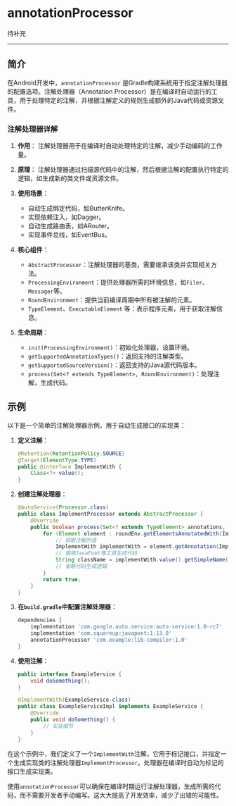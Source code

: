 # annotationProcessor

待补充

---

## 简介

在Android开发中，`annotationProcessor` 是Gradle构建系统用于指定注解处理器的配置选项。注解处理器（Annotation Processor）是在编译时自动运行的工具，用于处理特定的注解，并根据注解定义的规则生成额外的Java代码或资源文件。

### 注解处理器详解

1. **作用**：
   注解处理器用于在编译时自动处理特定的注解，减少手动编码的工作量。

2. **原理**：
   注解处理器通过扫描源代码中的注解，然后根据注解的配置执行特定的逻辑，如生成新的类文件或资源文件。

3. **使用场景**：
   - 自动生成绑定代码，如ButterKnife。
   - 实现依赖注入，如Dagger。
   - 自动生成路由表，如ARouter。
   - 实现事件总线，如EventBus。

4. **核心组件**：
   - `AbstractProcessor`：注解处理器的基类，需要继承该类并实现相关方法。
   - `ProcessingEnvironment`：提供处理器所需的环境信息，如`Filer`、`Messager`等。
   - `RoundEnvironment`：提供当前编译周期中所有被注解的元素。
   - `TypeElement`、`ExecutableElement` 等：表示程序元素，用于获取注解信息。

5. **生命周期**：
   - `init(ProcessingEnvironment)`：初始化处理器，设置环境。
   - `getSupportedAnnotationTypes()`：返回支持的注解类型。
   - `getSupportedSourceVersion()`：返回支持的Java源代码版本。
   - `process(Set<? extends TypeElement>, RoundEnvironment)`：处理注解，生成代码。

## 示例

以下是一个简单的注解处理器示例，用于自动生成接口的实现类：

1. **定义注解**：

   ```java
   @Retention(RetentionPolicy.SOURCE)
   @Target(ElementType.TYPE)
   public @interface ImplementWith {
       Class<?> value();
   }
   ```

2. **创建注解处理器**：

   ```java
   @AutoService(Processor.class)
   public class ImplementProcessor extends AbstractProcessor {
       @Override
       public boolean process(Set<? extends TypeElement> annotations, RoundEnvironment roundEnv) {
           for (Element element : roundEnv.getElementsAnnotatedWith(ImplementWith.class)) {
               // 获取注解的值
               ImplementWith implementWith = element.getAnnotation(ImplementWith.class);
               // 使用JavaPoet等工具生成代码
               String className = implementWith.value().getSimpleName() + "Impl";
               // 省略代码生成逻辑
           }
           return true;
       }
   }
   ```

3. **在`build.gradle`中配置注解处理器**：

   ```gradle
   dependencies {
       implementation 'com.google.auto.service:auto-service:1.0-rc7'
       implementation 'com.squareup:javapoet:1.13.0'
       annotationProcessor 'com.example:lib-compiler:1.0'
   }
   ```

4. **使用注解**：

   ```java
   public interface ExampleService {
       void doSomething();
   }

   @ImplementWith(ExampleService.class)
   public class ExampleServiceImpl implements ExampleService {
       @Override
       public void doSomething() {
           // 实现细节
       }
   }
   ```

在这个示例中，我们定义了一个`ImplementWith`注解，它用于标记接口，并指定一个生成实现类的注解处理器`ImplementProcessor`。处理器在编译时自动为标记的接口生成实现类。

使用`annotationProcessor`可以确保在编译时期运行注解处理器，生成所需的代码，而不需要开发者手动编写。这大大提高了开发效率，减少了出错的可能性。
